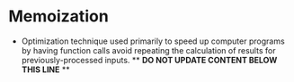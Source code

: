Memoization
===========

* Optimization technique used primarily to speed up computer programs by having function calls avoid repeating the calculation of results for previously-processed inputs.
** **DO NOT UPDATE CONTENT BELOW THIS LINE** **

